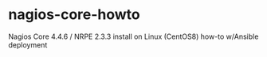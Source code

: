 # nagios-core-howto
Nagios Core 4.4.6 / NRPE 2.3.3 install on Linux (CentOS8) how-to w/Ansible deployment
